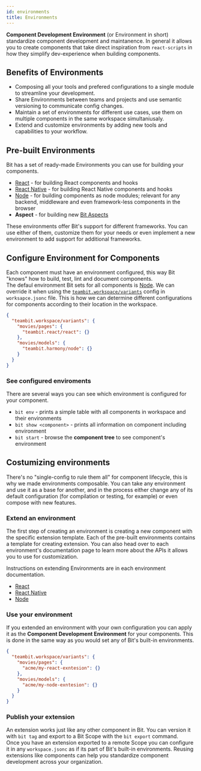 ```yaml
---
id: environments
title: Environments
---
```


**Component Development Environment** (or Environment in short) standardize component development and maintanence. In general it allows you to create components that take direct inspiration from `react-scripts` in how they simplify dev-experience when building components.  

## Benefits of Environments

* Composing all your tools and prefered configurations to a single module to streamline your development.
* Share Environments between teams and projects and use semantic versioning to communicate config changes.
* Maintain a set of environments for different use cases, use them on multiple components in the same workspace simultaniusaly.
* Extend and customize environments by adding new tools and capabilities to your workflow.

## Pre-built Environments

Bit has a set of ready-made Environments you can use for building your components.

* [React](/aspects/react) - for building React components and hooks
* [React Native](/aspects/react-native) - for building React Native components and hooks
* [Node](/aspects/node) - for building components as node modules; relevant for any backend, middleware and even framework-less components in the browser
* **Aspect** - for building new [Bit Aspects](/aspects/aspects-overview)

These environments offer Bit's support for different frameworks. You can use either of them, customize them for your needs or even implement a new environment to add support for additional frameworks.

## Configure Environment for Components

Each component must have an environment configured, this way Bit "knows" how to build, test, lint and document components.  
The defaul environment Bit sets for all components is [Node](/aspects/node). We can override it when using the [`teambit.workspace/variants`](/aspects/variants) config in `worksapce.jsonc` file. This is how we can determine different configurations for components according to their location in the workspace.

```json title="workspace.jsonc"
{
  "teambit.workspace/variants": {
    "movies/pages": {
      "teambit.react/react": {}
    },
    "movies/models": {
      "teambit.harmony/node": {}
    }
  }
}
```

### See configured enviroments

There are several ways you can see which environment is configured for your component.

* `bit env` - prints a simple table with all components in workspace and their environments
* `bit show <component>` - prints all information on component including environment
* `bit start` - browse the **component tree** to see component's environment

## Costumizing environments

There's no "single-config to rule them all" for component lifecycle, this is why we made environments composable. You can take any environment and use it as a base for another, and in the process either change any of its default configuration (for compilation or testing, for example) or even compose with new features.

### Extend an environment

The first step of creating an environment is creating a new component with the specific extension template. Each of the pre-built environments contains a template for creating extension. You can also head over to each environment's documentation page to learn more about the APIs it allows you to use for customization.

Instructions on extending Environments are in each environment documentation.

* [React](/aspects/react#customize-environment)
* [React Native](/aspects/react-native#customize-environment)
* [Node](/aspects/node#customize-environment)

### Use your environment

If you extended an environment with your own configuration you can apply it as the **Component Development Environment** for your components. This is done in the same way as you would set any of Bit's built-in environments.

```json title="workspace.jsonc"
{
  "teambit.workspace/variants": {
    "movies/pages": {
      "acme/my-react-exntesion": {}
    },
    "movies/models": {
      "acme/my-node-exntesion": {}
    }
  }
}
```

### Publish your extension

An extension works just like any other component in Bit. You can version it with `bit tag` and export to a Bit Scope with the `bit export` command.  
Once you have an extension exported to a remote Scope you can configure it in any `workspace.jsonc` as if its part of Bit's built-in environments. Reusing extensions like components can help you standardize component development across your organization.
